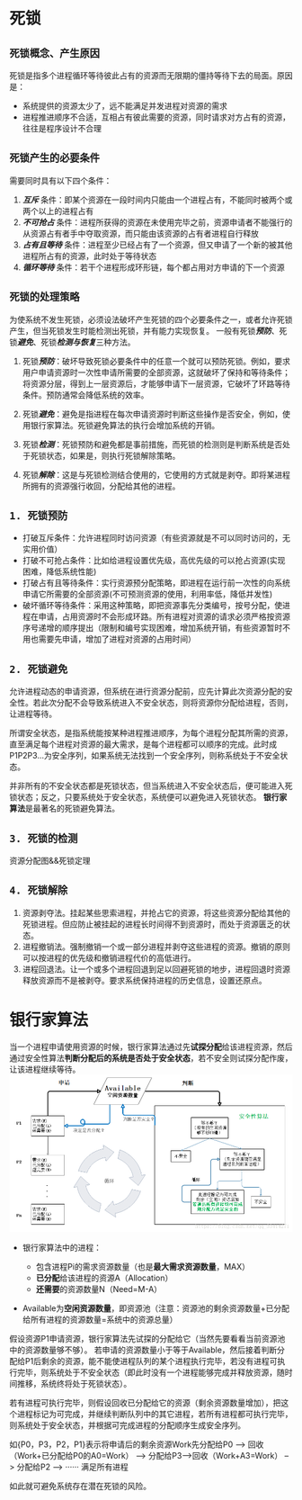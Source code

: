 # 死锁

## `死锁概念、产生原因`

死锁是指多个进程循环等待彼此占有的资源而无限期的僵持等待下去的局面。原因是：

- 系统提供的资源太少了，远不能满足并发进程对资源的需求
- 进程推进顺序不合适，互相占有彼此需要的资源，同时请求对方占有的资源，往往是程序设计不合理

## `死锁产生的必要条件`

需要同时具有以下四个条件：

1. ***互斥*** 条件：即某个资源在一段时间内只能由一个进程占有，不能同时被两个或两个以上的进程占有
2. ***不可抢占*** 条件：进程所获得的资源在未使用完毕之前，资源申请者不能强行的从资源占有者手中夺取资源，而只能由该资源的占有者进程自行释放
3. ***占有且等待*** 条件：进程至少已经占有了一个资源，但又申请了一个新的被其他进程所占有的资源，此时处于等待状态
4. ***循环等待*** 条件：若干个进程形成环形链，每个都占用对方申请的下一个资源

## `死锁的处理策略`

为使系统不发生死锁，必须设法破坏产生死锁的四个必要条件之一，或者允许死锁产生，但当死锁发生时能检测出死锁，并有能力实现恢复。
一般有死锁***预防***、死锁***避免***、死锁***检测与恢复***三种方法。

1. 死锁***预防***：破坏导致死锁必要条件中的任意一个就可以预防死锁。例如，要求用户申请资源时一次性申请所需要的全部资源，这就破坏了保持和等待条件；将资源分层，得到上一层资源后，才能够申请下一层资源，它破坏了环路等待条件。预防通常会降低系统的效率。

2. 死锁***避免***：避免是指进程在每次申请资源时判断这些操作是否安全，例如，使用银行家算法。死锁避免算法的执行会增加系统的开销。

3. 死锁***检测***：死锁预防和避免都是事前措施，而死锁的检测则是判断系统是否处于死锁状态，如果是，则执行死锁解除策略。

4. 死锁***解除***：这是与死锁检测结合使用的，它使用的方式就是剥夺。即将某进程所拥有的资源强行收回，分配给其他的进程。

## `1. 死锁预防`

- 打破互斥条件：允许进程同时访问资源（有些资源就是不可以同时访问的，无实用价值）
- 打破不可抢占条件：比如给进程设置优先级，高优先级的可以抢占资源(实现困难，降低系统性能)
- 打破占有且等待条件：实行资源预分配策略，即进程在运行前一次性的向系统申请它所需要的全部资源(不可预测资源的使用，利用率低，降低并发性)
- 破坏循环等待条件：采用这种策略，即把资源事先分类编号，按号分配，使进程在申请，占用资源时不会形成环路。所有进程对资源的请求必须严格按资源序号递增的顺序提出（限制和编号实现困难，增加系统开销，有些资源暂时不用也需要先申请，增加了进程对资源的占用时间）

## `2. 死锁避免`

允许进程动态的申请资源，但系统在进行资源分配前，应先计算此次资源分配的安全性。若此次分配不会导致系统进入不安全状态，则将资源你分配给进程，否则，让进程等待。

所谓安全状态，是指系统能按某种进程推进顺序，为每个进程分配其所需的资源，直至满足每个进程对资源的最大需求，是每个进程都可以顺序的完成。此时成P1P2P3...为安全序列，如果系统无法找到一个安全序列，则称系统处于不安全状态。

并非所有的不安全状态都是死锁状态，但当系统进入不安全状态后，便可能进入死锁状态；反之，只要系统处于安全状态，系统便可以避免进入死锁状态。
**银行家算法**是最著名的死锁避免算法。

## `3. 死锁的检测`

资源分配图&&死锁定理

## `4. 死锁解除`

1. 资源剥夺法。挂起某些思索进程，并抢占它的资源，将这些资源分配给其他的死锁进程。但应防止被挂起的进程长时间得不到资源时，而处于资源匮乏的状态。
2. 进程撤销法。强制撤销一个或一部分进程并剥夺这些进程的资源。撤销的原则可以按进程的优先级和撤销进程代价的高低进行。
3. 进程回退法。让一个或多个进程回退到足以回避死锁的地步，进程回退时资源释放资源而不是被剥夺。要求系统保持进程的历史信息，设置还原点。

# 银行家算法

当一个进程申请使用资源的时候，银行家算法通过先**试探分配**给该进程资源，然后通过安全性算法**判断分配后的系统是否处于安全状态**，若不安全则试探分配作废，让该进程继续等待。
![](../img/yhjsf.png)

- 银行家算法中的进程：
  - 包含进程Pi的需求资源数量（也是**最大需求资源数量**，MAX）
  - **已分配**给该进程的资源A（Allocation）
  - **还需要**的资源数量N（Need=M-A）

- Available为**空闲资源数量**，即资源池（注意：资源池的剩余资源数量+已分配给所有进程的资源数量=系统中的资源总量）

假设资源P1申请资源，银行家算法先试探的分配给它（当然先要看看当前资源池中的资源数量够不够）。
若申请的资源数量小于等于Available，然后接着判断分配给P1后剩余的资源，能不能使进程队列的某个进程执行完毕，若没有进程可执行完毕，则系统处于不安全状态（即此时没有一个进程能够完成并释放资源，随时间推移，系统终将处于死锁状态）。

若有进程可执行完毕，则假设回收已分配给它的资源（剩余资源数量增加），把这个进程标记为可完成，并继续判断队列中的其它进程，若所有进程都可执行完毕，则系统处于安全状态，并根据可完成进程的分配顺序生成安全序列。

如{P0，P3，P2，P1}表示将申请后的剩余资源Work先分配给P0
–>
回收（Work+已分配给P0的A0=Work）
–>
分配给P3–>回收（Work+A3=Work）
–>
分配给P2
–>
······
满足所有进程

如此就可避免系统存在潜在死锁的风险。
